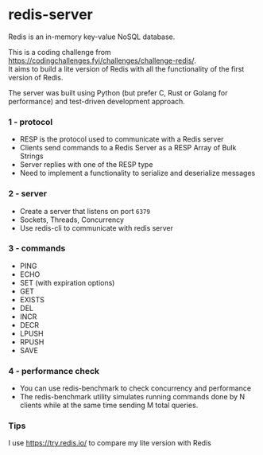 # redis-server

Redis is an in-memory key-value NoSQL database.

This is a coding challenge from https://codingchallenges.fyi/challenges/challenge-redis/.  
It aims to build a lite version of Redis with all the functionality of the first version of Redis.

The server was built using Python (but prefer C, Rust or Golang for performance) and test-driven development approach.

### 1 - protocol  
- RESP is the protocol used to communicate with a Redis server
- Clients send commands to a Redis Server as a RESP Array of Bulk Strings
- Server replies with one of the RESP type
- Need to implement a functionality to serialize and deserialize messages

### 2 - server  
- Create a server that listens on port `6379`
- Sockets, Threads, Concurrency
- Use redis-cli to communicate with redis server

### 3 - commands
- PING
- ECHO
- SET (with expiration options)
- GET
- EXISTS
- DEL
- INCR
- DECR
- LPUSH
- RPUSH
- SAVE

### 4 - performance check
- You can use redis-benchmark to check concurrency and performance
- The redis-benchmark utility simulates running commands done by N clients while at the same time sending M total queries.

### Tips

I use https://try.redis.io/ to compare my lite version with Redis